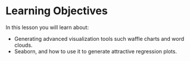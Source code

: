 # Learning Objectives

In this lesson you will learn about:
- Generating advanced visualization tools such waffle charts and word clouds.
- Seaborn, and how to use it to generate attractive regression plots.